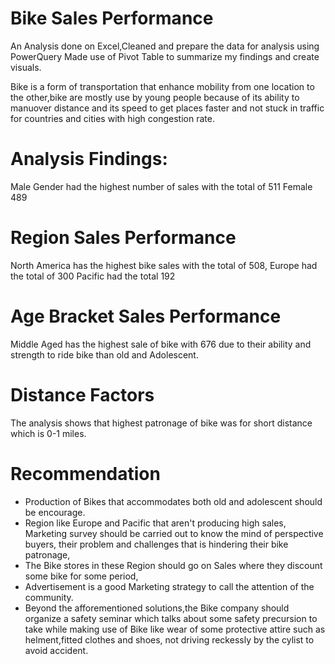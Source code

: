 # Bike Sales Performance
An Analysis done on Excel,Cleaned and prepare the data for analysis using PowerQuery
Made use of Pivot Table to summarize my findings and create visuals.

Bike is a form of transportation that enhance mobility from one location to the other,bike are mostly use by young people because of its ability to manuover distance and its speed to get places faster and not stuck in traffic for countries and cities with high congestion rate.

# Analysis Findings:
Male Gender had the highest number of sales with the total of 511
Female 489

# Region Sales Performance
North America has the highest bike sales with the total of 508,
Europe had the total of 300
Pacific had the total 192

# Age Bracket Sales Performance
Middle Aged has the highest sale of bike with 676 due to their ability and strength to ride bike than old and Adolescent.

# Distance Factors
The analysis shows that highest patronage of bike was for short distance which is 0-1 miles.

# Recommendation
- Production of Bikes that accommodates both old and adolescent should be encourage.
- Region like Europe and Pacific that aren't producing high sales, Marketing survey should be carried out to know the mind of perspective buyers, their problem and challenges that is hindering their bike patronage,
- The Bike stores in these Region should go on Sales where they discount some bike for some period,
- Advertisement is a good Marketing strategy to call the attention of the community.
- Beyond the afforementioned solutions,the Bike company should organize a safety seminar which talks about some safety precursion to take while making use of Bike like wear of some protective attire such as helment,fitted clothes and shoes, not driving reckessly by the cylist to avoid accident. 


